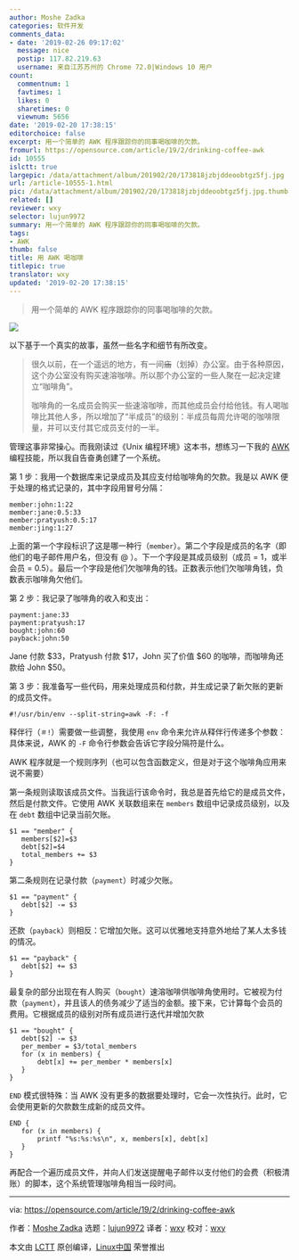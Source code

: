 ```yaml
---
author: Moshe Zadka
categories: 软件开发
comments_data:
- date: '2019-02-26 09:17:02'
  message: nice
  postip: 117.82.219.63
  username: 来自江苏苏州的 Chrome 72.0|Windows 10 用户
count:
  commentnum: 1
  favtimes: 1
  likes: 0
  sharetimes: 0
  viewnum: 5656
date: '2019-02-20 17:38:15'
editorchoice: false
excerpt: 用一个简单的 AWK 程序跟踪你的同事喝咖啡的欠款。
fromurl: https://opensource.com/article/19/2/drinking-coffee-awk
id: 10555
islctt: true
largepic: /data/attachment/album/201902/20/173818jzbjddeoobtgz5fj.jpg
url: /article-10555-1.html
pic: /data/attachment/album/201902/20/173818jzbjddeoobtgz5fj.jpg.thumb.jpg
related: []
reviewer: wxy
selector: lujun9972
summary: 用一个简单的 AWK 程序跟踪你的同事喝咖啡的欠款。
tags:
- AWK
thumb: false
title: 用 AWK 喝咖啡
titlepic: true
translator: wxy
updated: '2019-02-20 17:38:15'
---
```



> 
> 用一个简单的 AWK 程序跟踪你的同事喝咖啡的欠款。
> 
> 
> 


![](/data/attachment/album/201902/20/173818jzbjddeoobtgz5fj.jpg)


以下基于一个真实的故事，虽然一些名字和细节有所改变。



> 
> 很久以前，在一个遥远的地方，有一间~~庙~~（划掉）办公室。由于各种原因，这个办公室没有购买速溶咖啡。所以那个办公室的一些人聚在一起决定建立“咖啡角”。
> 
> 
> 咖啡角的一名成员会购买一些速溶咖啡，而其他成员会付给他钱。有人喝咖啡比其他人多，所以增加了“半成员”的级别：半成员每周允许喝的咖啡限量，并可以支付其它成员支付的一半。
> 
> 
> 


管理这事非常操心。而我刚读过《Unix 编程环境》这本书，想练习一下我的 [AWK](https://en.wikipedia.org/wiki/AWK) 编程技能，所以我自告奋勇创建了一个系统。


第 1 步：我用一个数据库来记录成员及其应支付给咖啡角的欠款。我是以 AWK 便于处理的格式记录的，其中字段用冒号分隔：



```
member:john:1:22
member:jane:0.5:33
member:pratyush:0.5:17
member:jing:1:27
```

上面的第一个字段标识了这是哪一种行（`member`）。第二个字段是成员的名字（即他们的电子邮件用户名，但没有 @ ）。下一个字段是其成员级别（成员 = 1，或半会员 = 0.5）。最后一个字段是他们欠咖啡角的钱。正数表示他们欠咖啡角钱，负数表示咖啡角欠他们。


第 2 步：我记录了咖啡角的收入和支出：



```
payment:jane:33
payment:pratyush:17
bought:john:60
payback:john:50
```

Jane 付款 $33，Pratyush 付款 $17，John 买了价值 $60 的咖啡，而咖啡角还款给 John $50。


第 3 步：我准备写一些代码，用来处理成员和付款，并生成记录了新欠账的更新的成员文件。



```
#!/usr/bin/env --split-string=awk -F: -f
```

释伴行（`＃!`）需要做一些调整，我使用 `env` 命令来允许从释伴行传递多个参数：具体来说，AWK 的 `-F` 命令行参数会告诉它字段分隔符是什么。


AWK 程序就是一个规则序列（也可以包含函数定义，但是对于这个咖啡角应用来说不需要）


第一条规则读取该成员文件。当我运行该命令时，我总是首先给它的是成员文件，然后是付款文件。它使用 AWK 关联数组来在 `members` 数组中记录成员级别，以及在 `debt` 数组中记录当前欠账。



```
$1 == "member" {
   members[$2]=$3
   debt[$2]=$4
   total_members += $3
}
```

第二条规则在记录付款（`payment`）时减少欠账。



```
$1 == "payment" {
   debt[$2] -= $3
}
```

还款（`payback`）则相反：它增加欠账。这可以优雅地支持意外地给了某人太多钱的情况。



```
$1 == "payback" {
   debt[$2] += $3
}
```

最复杂的部分出现在有人购买（`bought`）速溶咖啡供咖啡角使用时。它被视为付款（`payment`），并且该人的债务减少了适当的金额。接下来，它计算每个会员的费用。它根据成员的级别对所有成员进行迭代并增加欠款



```
$1 == "bought" {
   debt[$2] -= $3
   per_member = $3/total_members
   for (x in members) {
       debt[x] += per_member * members[x]
   }
}
```

`END` 模式很特殊：当 AWK 没有更多的数据要处理时，它会一次性执行。此时，它会使用更新的欠款数生成新的成员文件。



```
END {
   for (x in members) {
       printf "%s:%s:%s\n", x, members[x], debt[x]
   }
}
```

再配合一个遍历成员文件，并向人们发送提醒电子邮件以支付他们的会费（积极清账）的脚本，这个系统管理咖啡角相当一段时间。




---


via: <https://opensource.com/article/19/2/drinking-coffee-awk>


作者：[Moshe Zadka](https://opensource.com/users/moshez) 选题：[lujun9972](https://github.com/lujun9972) 译者：[wxy](https://github.com/wxy) 校对：[wxy](https://github.com/wxy)


本文由 [LCTT](https://github.com/LCTT/TranslateProject) 原创编译，[Linux中国](https://linux.cn/) 荣誉推出